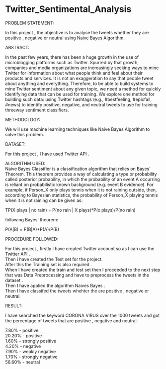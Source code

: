 # Twitter_Sentimental_Analysis
PROBLEM STATEMENT:<br>

In this project , the objective is to analyse the tweets whether they are positive , negative or neutral using Naive Bayes Algorithm.<br>

ABSTRACT:<br>

In the past few years, there has been a huge growth in the use of microblogging platforms such as
Twitter. Spurred by that growth, companies and media organizations are increasingly seeking ways
to mine Twitter for information about what people think and feel about their products and services. 
It is not an exaggeration to say that people tweet about anything and everything. Therefore, to be able to build
systems to mine Twitter sentiment about any given topic, we need a method for quickly identifying
data that can be used for training. We explore one method for building such data:
using Twitter hashtags (e.g., #bestfeeling, #epicfail, #news) to identify positive, negative, and
neutral tweets to use for training threeway sentiment classifiers.<br>

METHODOLOGY:<br>

We will use machine learning techniques like Naive Bayes Algorithm to solve this problem.<br>

DATASET:<br>

For this project , I have used Twitter API . <br>

ALGORITHM USED:<br>
Naive Bayes Classifier is a classification algorithm that relies on Bayes’ Theorem. This theorem provides a way of calculating a type or probability called posterior probability, in which the probability of an event A occurring is reliant on probabilistic known background (e.g. event B evidence). For example, if Person_X only plays tennis when it is not raining outside, then, according to Bayesian statistics, the probability of Person_X playing tennis when it is not raining can be given as:<br>

 TP(X plays | no rain) = P(no rain | X plays)*P(x plays)/P(no rain)<br>
 
 following Bayes’ theorem:<br>
                           
  P(A|B) = P(B|A)*P(A)/P(B)<br>
                                     
 PROCEDURE FOLLOWED:<br>
 
 For this project , firstly I have created Twitter account so as I can use the Twitter API .<br> Then i have created the Test set for the project.<br> After this the Training set is also required . <br>
 When I have created the train and test set then I proceeded to the next step that was Data Preprocessing and have to preprocess the tweets in the dataset .<br> Then I have applied the algorithm Naives Bayes .<br>
 Then I have classifed the tweets whehter the are positive , negative or neutral. <br>
 
 RESULT:<br>
 
 I have searched the keyword CORONA VIRUS over the 1000 tweets and got the percentage of tweets that are positive , negative and neutral.<br>
 
 7.80% - positive<br>
20.20% - positive<br>
 1.60% - strongly positive<br>
 4.20% - negative<br>
 7.90% - weakly negative<br>
 1.70% - strongly negative<br>
56.60% - neutral<br>
                                     
                                     

